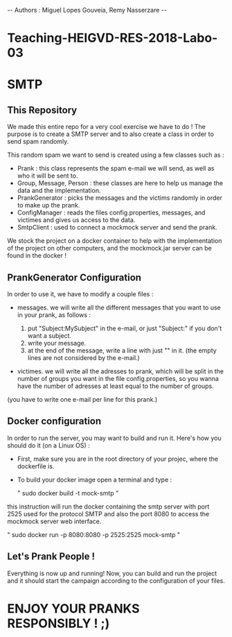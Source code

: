 -- Authors : Miguel Lopes Gouveia, Remy Nasserzare --

# Teaching-HEIGVD-RES-2018-Labo-03

# SMTP


## This Repository


We made this entire repo for a very cool exercise we have to do !
The purpose is to create a SMTP server and to also create a class in order to send spam randomly.

This random spam we want to send is created using a few classes such as :

* Prank : this class represents the spam e-mail we will send, as well as who it will be sent to.
* Group, Message, Person : these classes are here to help us manage the data and the implementation.
* PrankGenerator : picks the messages and the victims randomly in order to make up the prank.
* ConfigManager : reads the files config.properties, messages, and victimes and gives us access to the data.
* SmtpClient : used to connect a mockmock server and send the prank.

We stock the project on a docker container to help with the implementation of the project on other computers, 
and the mockmock.jar server can be found in the docker !


## PrankGenerator Configuration


In order to use it, we have to modify a couple files :

* messages. we will write all the different messages that you want to use in your prank, as follows :

  1) put "Subject:MySubject" in the e-mail, or just "Subject:" if you don't want a subject.
  2) write your message.
  3) at the end of the message, write a line with just "" in it.
     (the empty lines are not considered by the e-mail.)

* victimes. we will write all the adresses to prank, which will be split in the number of groups you want in the file 
  config.properties, so you wanna have the number of adresses at least equal to the number of groups.
  
(you have to write one e-mail per line for this prank.)


## Docker configuration


In order to run the server, you may want to build and run it.
Here's how you should do it (on a Linux OS) :

* First, make sure you are in the root directory of your projec, where the dockerfile is.

* To build your docker image open a terminal and type :

     " sudo docker build -t mock-smtp "

this instruction will run the docker containing the smtp server with port 2525 used for the protocol SMTP and
also the port 8080 to access the mockmock server web interface.

   " sudo docker run -p 8080:8080 -p 2525:2525 mock-smtp "


## Let's Prank People !


Everything is now up and running!
Now, you can build and run the project and it should start the campaign according to the configuration of your files.




# ENJOY YOUR PRANKS RESPONSIBLY ! ;)
